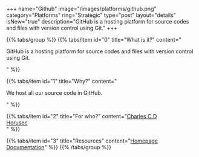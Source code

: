 +++
name="Github"
image="/images/platforms/github.png"
category="Platforms"
ring="Strategic"
type="post"
layout="details"
isNew="true"
description="GitHub is a hosting platform for source codes and files with version control using Git."
+++

{{% tabs/group %}}
  {{% tabs/item id="0" title="What is it?" content="<p>GitHub is a hosting platform for source codes and files with version control using Git.</p>" %}}
  
  {{% tabs/item id="1" title="Why?" content="<p>We host all our source code in GitHub.</p>" %}}
  
  {{% tabs/item id="2" title="For who?" content="<a href='https://charlescd.io/'>Charles C.D</a><br /><a href='https://horusec.io/site/'>Horusec</a><br />" %}}

  {{% tabs/item id="3" title="Resources" content="<a href='https://github.com/'>Homepage</a> <br /> <a href='https://docs.github.com/en/get-started'>Documentation</a>" %}}
{{% /tabs/group %}}
